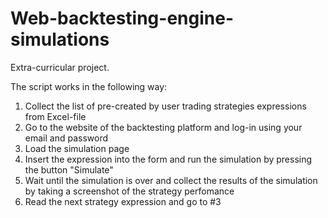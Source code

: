 # Web-backtesting-engine-simulations
Extra-curricular project. 

The script works in the following way: 
  1. Collect the list of pre-created by user trading strategies expressions from Excel-file
  2. Go to the website of the backtesting platform and log-in using your email and password
  3. Load the simulation page
  4. Insert the expression into the form and run the simulation by pressing the button "Simulate"
  5. Wait until the simulation is over and collect the results of the simulation by taking a screenshot of the strategy perfomance
  6. Read the next strategy expression and go to #3
